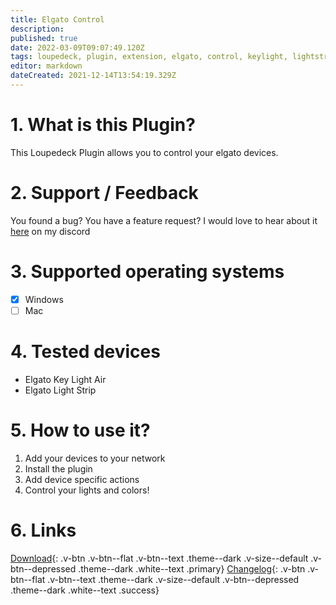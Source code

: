 ```yaml
---
title: Elgato Control
description: 
published: true
date: 2022-03-09T09:07:49.120Z
tags: loupedeck, plugin, extension, elgato, control, keylight, lightstrip
editor: markdown
dateCreated: 2021-12-14T13:54:19.329Z
---
```


# 1. What is this Plugin?
This Loupedeck Plugin allows you to control your elgato devices.

# 2. Support / Feedback
You found a bug? You have a feature request? I would love to hear about it [here](https://s.tswi.me/discord) on my discord

# 3. Supported operating systems
- [X] Windows
- [ ] Mac

# 4. Tested devices
- Elgato Key Light Air
- Elgato Light Strip

# 5. How to use it?
1. Add your devices to your network
2. Install the plugin
3. Add device specific actions
4. Control your lights and colors!

# 6. Links
[Download](https://dl.xeroxdev.de/plugins/releases/ElgatoControlPlugin.lplug4){: .v-btn .v-btn--flat .v-btn--text .theme--dark .v-size--default .v-btn--depressed .theme--dark .white--text .primary} [Changelog](/en/loupedeck/elgato-control/changelog){: .v-btn .v-btn--flat .v-btn--text .theme--dark .v-size--default .v-btn--depressed .theme--dark .white--text .success}